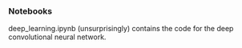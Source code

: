 ### Notebooks

deep_learning.ipynb (unsurprisingly) contains the code for the deep convolutional neural network.

